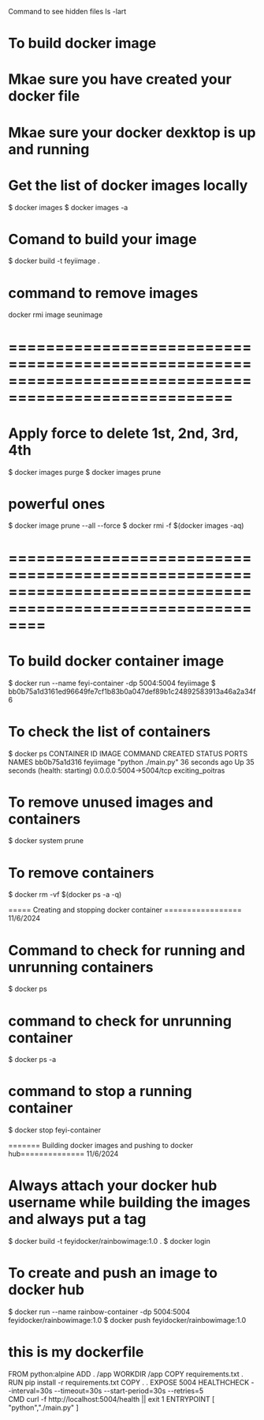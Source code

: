 Command to see hidden files
ls -lart  
# To build docker image
# Mkae sure you have created your docker file
# Mkae sure your docker dexktop is up and running
# Get the list of docker images locally
 $ docker images
 $ docker images -a
# Comand to build your image
 $ docker build -t feyiimage .
# command to remove images
  docker rmi image seunimage
# ======================================================================================================
# Apply force to delete 1st, 2nd, 3rd, 4th
 $ docker images purge
 $ docker images prune
 # powerful ones
 $ docker image prune --all --force
 $ docker rmi -f $(docker images -aq)

# ============================================================================================================
# To build docker container image
 $ docker run --name feyi-container -dp 5004:5004 feyiimage
 $ bb0b75a1d3161ed96649fe7cf1b83b0a047def89b1c24892583913a46a2a34f6

# To check the list of containers
 $ docker ps
CONTAINER ID   IMAGE       COMMAND              CREATED          STATUS                             PORTS                    NAMES
bb0b75a1d316   feyiimage   "python ./main.py"   36 seconds ago   Up 35 seconds (health: starting)   0.0.0.0:5004->5004/tcp   exciting_poitras

# To remove unused images and containers
 $ docker system prune

# To remove containers
 $ docker rm -vf $(docker ps -a -q)

===== Creating and stopping docker container ================= 11/6/2024
# Command to check for running and unrunning containers
 $ docker ps
# command to check for unrunning container
 $ docker ps -a

# command to stop a running container
 $ docker stop feyi-container

======= Building docker images and pushing to docker hub============== 11/6/2024
# Always attach your docker hub username while building the images and always put a tag
 $ docker build -t feyidocker/rainbowimage:1.0 .
 $ docker login

# To create and  push an image to docker hub
 $ docker run --name rainbow-container -dp 5004:5004 feyidocker/rainbowimage:1.0
 $ docker push feyidocker/rainbowimage:1.0

# this is my dockerfile
FROM python:alpine
ADD . /app
WORKDIR /app
COPY requirements.txt .
RUN pip install -r requirements.txt
COPY . .
EXPOSE 5004
HEALTHCHECK --interval=30s --timeout=30s --start-period=30s --retries=5 \
     CMD curl -f http://localhost:5004/health || exit 1
ENTRYPOINT [ "python","./main.py" ]